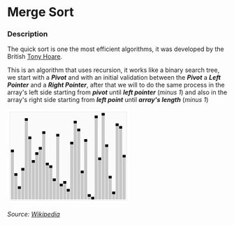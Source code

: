 # Merge Sort

### Description
The quick sort is one the most efficient algorithms, it was developed by the British [Tony Hoare](https://en.wikipedia.org/wiki/Tony_Hoare).

This is an algorithm that uses recursion, it works like a binary search tree, we start with a ***Pivot*** and with an initial validation between the ***Pivot*** a ***Left Pointer*** and a ***Right Pointer***, after that we will to do the same process in the array's left side starting from ***pivot*** until ***left pointer*** (*minus 1*) and also in the array's right side starting from ***left point*** until ***array's length*** (*minus 1*)

![Merge Sort Simulation](quick-example.gif)

_Source: [Wikipedia](https://en.wikipedia.org/wiki/Quicksort)_